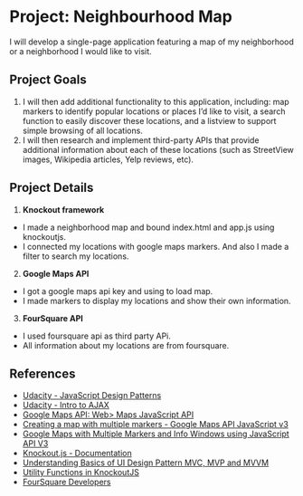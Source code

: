 # Project: Neighbourhood Map
I will develop a single-page application featuring a map of my neighborhood or a neighborhood I would like to visit.

## Project Goals
1. I will then add additional functionality to this application, including: map markers to identify popular locations or places I’d like to visit, a search function to easily discover these locations, and a listview to support simple browsing of all locations.
2. I will then research and implement third-party APIs that provide additional information about each of these locations (such as StreetView images, Wikipedia articles, Yelp reviews, etc).

## Project Details
1. **Knockout framework**
  - I made a neighborhood map and bound index.html and app.js using knockoutjs.
  - I connected my locations with google maps markers. And also I made a filter to search my locations.
2. **Google Maps API**
  - I got a google maps api key and using to load map.
  - I made markers to display my locations and show their own information.
3. **FourSquare API**
  - I used foursquare api as third party APi.
  - All information about my locations are from foursquare.


## References
- [Udacity - JavaScript Design Patterns](https://www.udacity.com/course/javascript-design-patterns--ud989)
- [Udacity - Intro to AJAX](https://www.udacity.com/course/intro-to-ajax--ud110)
- [Google Maps API: Web> Maps JavaScript API](https://developers.google.com/maps/documentation/javascript/tutorial)
- [Creating a map with multiple markers - Google Maps API JavaScript v3](http://en.marnoto.com/2013/12/mapa-com-varios-marcadores-google-maps.html)
- [Google Maps with Multiple Markers and Info Windows using JavaScript API V3](https://www.codexworld.com/google-maps-with-multiple-markers-using-javascript-api/)
- [Knockout.js - Documentation](http://knockoutjs.com/documentation/introduction.html)
- [Understanding Basics of UI Design Pattern MVC, MVP and MVVM](https://www.codeproject.com/articles/228214/understanding-basics-of-ui-design-pattern-mvc-mvp)
- [Utility Functions in KnockoutJS](http://www.knockmeout.net/2011/04/utility-functions-in-knockoutjs.html)
- [FourSquare Developers](https://developer.foursquare.com/)
